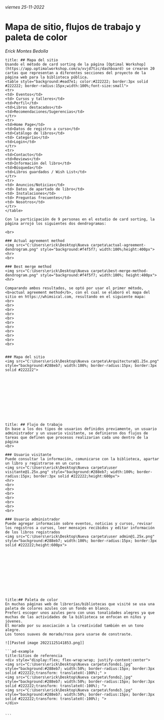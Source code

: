 <i class="time">viernes 25-11-2022
</i>
<div class="head"><h1>Mapa de sitio, flujos de trabajo y paleta de color</h1></div>
<I class="time">Erick Montes Bedolla</i>

````ad-abstract
title: ## Mapa del sitio
Usando el método de card sorting de la página [Optimal Workshop](https://app.optimalworkshop.com/a/xvjd7tzc/dashboard) se crearon 20 cartas que representan a diferentes secciones del proyecto de la página web para la biblioteca pública. 
<table style="background:#ead7e1; color:#222222; border:3px solid #222222; border-radius:15px;width:100%;font-size:small"> 
<tr> 
<td> Eventos</td>
<td> Cursos y talleres</td>
<td>Perfil</td>
<td>Libros destacados</td>
<td>Recomendaciones/Sugerencias</td>
</tr>
<tr> 
<td>Home Page</td>
<td>Datos de registro a curso</td>
<td>Catálogo de libros</td>
<td> Categorías</td>
<td>Login</td>
</tr>
<tr> 
<td>Contacto</td>
<td>Reviews</td>
<td>Información del libro</td>
<td>Búsqueda</td>
<td>Libros guardados / Wish List</td>
</tr>
<tr> 
<td> Anuncios/Noticias</td>
<td> Datos de apartado de libro</td>
<td> Instalaciones</td>
<td> Preguntas frecuentes</td>
<td> Nosotros</td>
</tr>
</table>

Con la participación de 9 personas en el estudio de card sorting, la página arrojó los siguientes dos dendrogramas:

<br> 

### Actual agreement method
<img src="C:\Users\erick\Desktop\Nueva carpeta\actual-agreement-dendrogram.png" style="background:#f4f5f7; width:100%;height:400px">
<hr> 
<br> 

### Best merge method 
<img src="C:\Users\erick\Desktop\Nueva carpeta\best-merge-method-dendrogram.png" style="background:#f4f5f7; width:100%; height:400px">
<hr>

Comparando ambos resultados, se optó por usar el primer método, <b>actual agreement method</b>, con el cual se elaboró el mapa del sitio en https://whimsical.com, resultando en el siguiente mapa:
<br> 
<br> 
<br> 
<br> 
<br> 
<br> 
<br> 
<br> 
<br> 
<br>
<br> 


### Mapa del sitio
<img src="C:\Users\erick\Desktop\Nueva carpeta\Arquitectura@1.25x.png" style="background:#288eb7; width:100%; border-radius:15px; border:3px solid #222222">
````
<br> 
<br> 
<br> 
<br>
<br> 
<br>
<br> 
<br>

````ad-abstract
title: ## Flujo de trabajo
En base a los dos tipos de usuarios definidos previamente, un usuario administrador y un usuario visitante, se definieron dos flujos de tareas que definen que procesos realizarian cada uno dentro de la página
<br> 

### Usuario visitante
Puede consultar la información, comunicarse con la biblioteca, apartar un libro y registrarse en un curso
<img src="C:\Users\erick\Desktop\Nueva carpeta\user visitante@1.25x.png" style="background:#288eb7; width:100%; border-radius:15px; border:3px solid #222222;height:600px">
<hr> 
<br> 
<br>
<br> 
<br>
<br> 
<br>
<br> 

### Usuario administrador
Puede agregar información sobre eventos, noticias y cursos, revisar los registros a cursos, leer mensajes recibidos y editar información de los libros registrados 
<img src="C:\Users\erick\Desktop\Nueva carpeta\user admin@1.25x.png" style="background:#288eb7; width:100%; border-radius:15px; border:3px solid #222222;height:600px">
````
<br> 
<br>
<br> 
<br>
<br> 
<br>
<br> 
<br>

````ad-abstract
title:## Paleta de color
En muchas páginas web de librerías/bibliotecas que visité se usa una paleta de colores azules con un fondo en blanco.  
Preferí escoger unos azules pero con unas tonalidades alegres ya que muchas de las actividades de la biblioteca se enfocan en niños y jóvenes. 
El morado por su asociación a la creatividad también en un tono alegre. 
Los tonos suaves de morado/rosa para usarse de constraste.

![[Pasted image 20221125141853.png]]

```ad-example
title:Sitios de referencia
<div style="display:flex; flex-wrap:wrap; justify-content:center">
<img src="C:\Users\erick\Desktop\Nueva carpeta\fondo1.jpg" style="background:#288eb7; width:50%; border-radius:15px; border:3px solid #222222;transform: translateX(-100%);" >
<img src="C:\Users\erick\Desktop\Nueva carpeta\fondo2.jpg" style="background:#288eb7; width:50%; border-radius:15px; border:3px solid #222222;transform: translateX(-100%); ">
<img src="C:\Users\erick\Desktop\Nueva carpeta\fondo3.jpg" style="background:#288eb7; width:50%; border-radius:15px; border:3px solid #222222;transform: translateX(-100%); ">
</div>


```
````




